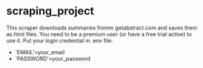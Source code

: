 # scraping_project
This scraper downloads summaries fromm getabstract.com and saves them as html files.
You need to be a premium user (or have a free trial active) to use it.
Put your login credential in .env file:
* 'EMAIL'=your_email
* 'PASSWORD'=your_password
